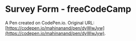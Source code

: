 # Survey Form  - freeCodeCamp

A Pen created on CodePen.io. Original URL: [https://codepen.io/mahinanand/pen/dyWwJyw](https://codepen.io/mahinanand/pen/dyWwJyw).


